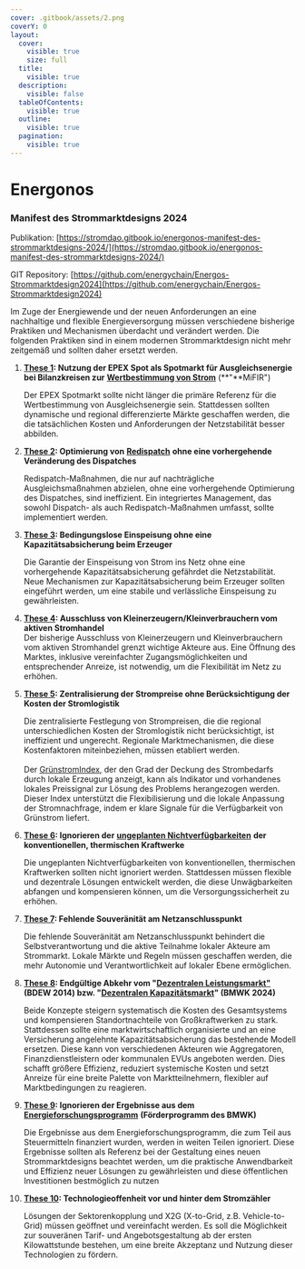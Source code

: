 ```yaml
---
cover: .gitbook/assets/2.png
coverY: 0
layout:
  cover:
    visible: true
    size: full
  title:
    visible: true
  description:
    visible: false
  tableOfContents:
    visible: true
  outline:
    visible: true
  pagination:
    visible: true
---
```


# Energonos

### Manifest des Strommarktdesigns 2024

Publikation: [https://stromdao.gitbook.io/energonos-manifest-des-strommarktdesigns-2024/](https://stromdao.gitbook.io/energonos-manifest-des-strommarktdesigns-2024/)

GIT Repository: [https://github.com/energychain/Energos-Strommarktdesign2024](https://github.com/energychain/Energos-Strommarktdesign2024)

Im Zuge der Energiewende und der neuen Anforderungen an eine nachhaltige und flexible Energieversorgung müssen verschiedene bisherige Praktiken und Mechanismen überdacht und verändert werden. Die folgenden Praktiken sind in einem modernen Strommarktdesign nicht mehr zeitgemäß und sollten daher ersetzt werden.

1.  [**These 1**](thesen/these-1.md)**: Nutzung der EPEX Spot als Spotmarkt für Ausgleichsenergie bei Bilanzkreisen zur** [**Wertbestimmung von Strom**](https://eur-lex.europa.eu/legal-content/de/ALL/?uri=CELEX:32014R0600) (**"**MiFIR")

    Der EPEX Spotmarkt sollte nicht länger die primäre Referenz für die Wertbestimmung von Ausgleichsenergie sein. Stattdessen sollten dynamische und regional differenzierte Märkte geschaffen werden, die die tatsächlichen Kosten und Anforderungen der Netzstabilität besser abbilden.&#x20;
2.  [**These 2**](thesen/these-2.md)**: Optimierung von** [**Redispatch**](https://www.bundesnetzagentur.de/DE/Fachthemen/ElektrizitaetundGas/Versorgungssicherheit/Netzengpassmanagement/Engpassmanagement/Redispatch/start.html) **ohne eine vorhergehende Veränderung des Dispatches**

    Redispatch-Maßnahmen, die nur auf nachträgliche Ausgleichsmaßnahmen abzielen, ohne eine vorhergehende Optimierung des Dispatches, sind ineffizient. Ein integriertes Management, das sowohl Dispatch- als auch Redispatch-Maßnahmen umfasst, sollte implementiert werden.
3.  [**These 3**](thesen/these-3.md)**: Bedingungslose Einspeisung ohne eine Kapazitätsabsicherung beim Erzeuger**

    Die Garantie der Einspeisung von Strom ins Netz ohne eine vorhergehende Kapazitätsabsicherung gefährdet die Netzstabilität. Neue Mechanismen zur Kapazitätsabsicherung beim Erzeuger sollten eingeführt werden, um eine stabile und verlässliche Einspeisung zu gewährleisten.
4. [**These 4**](thesen/these-4.md)**: Ausschluss von Kleinerzeugern/Kleinverbrauchern vom aktiven Stromhandel**\
   Der bisherige Ausschluss von Kleinerzeugern und Kleinverbrauchern vom aktiven Stromhandel grenzt wichtige Akteure aus. Eine Öffnung des Marktes, inklusive vereinfachter Zugangsmöglichkeiten und entsprechender Anreize, ist notwendig, um die Flexibilität im Netz zu erhöhen.
5.  [**These 5**](thesen/these-5.md)**: Zentralisierung der Strompreise ohne Berücksichtigung der Kosten der Stromlogistik**

    Die zentralisierte Festlegung von Strompreisen, die die regional unterschiedlichen Kosten der Stromlogistik nicht berücksichtigt, ist ineffizient und ungerecht. Regionale Marktmechanismen, die diese Kostenfaktoren miteinbeziehen, müssen etabliert werden.\
    \
    Der [GrünstromIndex](https://gruenstromindex.de/), der den Grad der Deckung des Strombedarfs durch lokale Erzeugung anzeigt, kann als Indikator und vorhandenes lokales Preissignal zur Lösung des Problems herangezogen werden. Dieser Index unterstützt die Flexibilisierung und die lokale Anpassung der Stromnachfrage, indem er klare Signale für die Verfügbarkeit von Grünstrom liefert.
6.  [**These 6**](thesen/these-6.md)**: Ignorieren der** [**ungeplanten Nichtverfügbarkeiten**](https://www.eex-transparency.com/de/erdgas/at/verbrauch/verfuegbarkeit) **der konventionellen, thermischen Kraftwerke**

    Die ungeplanten Nichtverfügbarkeiten von konventionellen, thermischen Kraftwerken sollten nicht ignoriert werden. Stattdessen müssen flexible und dezentrale Lösungen entwickelt werden, die diese Unwägbarkeiten abfangen und kompensieren können, um die Versorgungssicherheit zu erhöhen.
7.  [**These 7**](thesen/these-7.md)**: Fehlende Souveränität am Netzanschlusspunkt**

    Die fehlende Souveränität am Netzanschlusspunkt behindert die Selbstverantwortung und die aktive Teilnahme lokaler Akteure am Strommarkt. Lokale Märkte und Regeln müssen geschaffen werden, die mehr Autonomie und Verantwortlichkeit auf lokaler Ebene ermöglichen.
8.  [**These 8**](thesen/these-8.md)**: Endgültige Abkehr vom "**[**Dezentralen Leistungsmarkt"**](https://www.bdew.de/media/documents/Stn\_20140630\_Ausgestaltung-dezentraler-Leistungsmarkt.pdf) **(BDEW 2014) bzw. "**[**Dezentralen Kapazitätsmarkt**](https://www.bmwk.de/Redaktion/DE/Publikationen/Energie/20240801-strommarktdesign-der-zukunft.pdf?\_\_blob=publicationFile\&v=14\&page=9)**" (BMWK 2024)**

    Beide Konzepte steigern systematisch die Kosten des Gesamtsystems und kompensieren Standortnachteile von Großkraftwerken zu stark. Stattdessen sollte eine marktwirtschaftlich organisierte und an eine Versicherung angelehnte Kapazitätsabsicherung das bestehende Modell ersetzen. Diese kann von verschiedenen Akteuren wie Aggregatoren, Finanzdienstleistern oder kommunalen EVUs angeboten werden. Dies schafft größere Effizienz, reduziert systemische Kosten und setzt Anreize für eine breite Palette von Marktteilnehmern, flexibler auf Marktbedingungen zu reagieren.
9.  [**These 9**](thesen/these-9.md)**: Ignorieren der Ergebnisse aus dem** [**Energieforschungsprogramm**](https://www.energieforschung.de/forschungsmissionen-fuer-die-energiewende/energieforschungsprogramm-des-bmwk) **(Förderprogramm des BMWK)**

    Die Ergebnisse aus dem Energieforschungsprogramm, die zum Teil aus Steuermitteln finanziert wurden, werden in weiten Teilen ignoriert. Diese Ergebnisse sollten als Referenz bei der Gestaltung eines neuen Strommarktdesigns beachtet werden, um die praktische Anwendbarkeit und Effizienz neuer Lösungen zu gewährleisten und diese öffentlichen Investitionen bestmöglich zu nutzen
10. [**These 10**](thesen/these-10.md)**: Technologieoffenheit vor und hinter dem Stromzähler**

    Lösungen der Sektorenkopplung und X2G (X-to-Grid, z.B. Vehicle-to-Grid) müssen geöffnet und vereinfacht werden. Es soll die Möglichkeit zur souveränen Tarif- und Angebotsgestaltung ab der ersten Kilowattstunde bestehen, um eine breite Akzeptanz und Nutzung dieser Technologien zu fördern.
